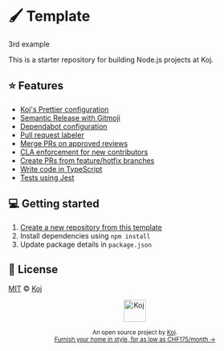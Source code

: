 # 🖌️ Template

3rd example

This is a starter repository for building Node.js projects at Koj.

## ⭐️ Features

- [Koj's Prettier configuration](./.prettierrc.cjs)
- [Semantic Release with Gitmoji](./release.config.js)
- [Dependabot configuration](./.github/dependabot.yml)
- [Pull request labeler](./.github/labeler.yml)
- [Merge PRs on approved reviews](./github/actions/automerge.yml)
- [CLA enforcement for new contributors](./github/actions/cla.yml)
- [Create PRs from feature/hotfix branches](./github/actions/feature-pr.yml)
- [Write code in TypeScript](./src/index.ts)
- [Tests using Jest](./src/index.spec.ts)

## 💻 Getting started

1. [Create a new repository from this template](https://github.com/koj-co/template/generate)
2. Install dependencies using `npm install`
3. Update package details in `package.json`

## 📄 License

[MIT](./LICENSE) © [Koj](https://koj.co)

<p align="center">
  <a href="https://koj.co">
    <img width="44" alt="Koj" src="https://kojcdn.com/v1598284251/website-v2/koj-github-footer_m089ze.svg">
  </a>
</p>
<p align="center">
  <sub>An open source project by <a href="https://koj.co">Koj</a>. <br> <a href="https://koj.co">Furnish your home in style, for as low as CHF175/month →</a></sub>
</p>
